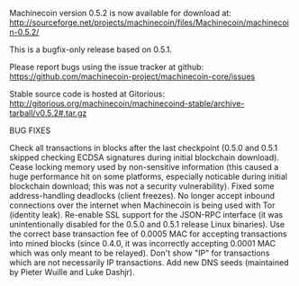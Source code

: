 Machinecoin version 0.5.2 is now available for download at:
http://sourceforge.net/projects/machinecoin/files/Machinecoin/machinecoin-0.5.2/

This is a bugfix-only release based on 0.5.1.

Please report bugs using the issue tracker at github:
https://github.com/machinecoin-project/machinecoin-core/issues

Stable source code is hosted at Gitorious:
http://gitorious.org/machinecoin/machinecoind-stable/archive-tarball/v0.5.2#.tar.gz

BUG FIXES

Check all transactions in blocks after the last checkpoint (0.5.0 and 0.5.1 skipped checking ECDSA signatures during initial blockchain download).
Cease locking memory used by non-sensitive information (this caused a huge performance hit on some platforms, especially noticable during initial blockchain download; this was
not a security vulnerability).
Fixed some address-handling deadlocks (client freezes).
No longer accept inbound connections over the internet when Machinecoin is being used with Tor (identity leak).
Re-enable SSL support for the JSON-RPC interface (it was unintentionally disabled for the 0.5.0 and 0.5.1 release Linux binaries).
Use the correct base transaction fee of 0.0005 MAC for accepting transactions into mined blocks (since 0.4.0, it was incorrectly accepting 0.0001 MAC which was only meant to be relayed).
Don't show "IP" for transactions which are not necessarily IP transactions.
Add new DNS seeds (maintained by Pieter Wuille and Luke Dashjr).
